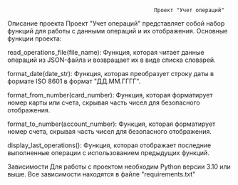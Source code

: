                                                   Проект "Учет операций"
Описание проекта
Проект "Учет операций" представляет собой набор функций для работы с данными операций и их отображения. Основные функции проекта:

read_operations_file(file_name): Функция, которая читает данные операций из JSON-файла и возвращает их в виде списка словарей.

format_date(date_str): Функция, которая преобразует строку даты в формате ISO 8601 в формат "ДД.ММ.ГГГГ".

format_from_number(card_number): Функция, которая форматирует номер карты или счета, скрывая часть чисел для безопасного отображения.

format_to_number(account_number): Функция, которая форматирует номер счета, скрывая часть чисел для безопасного отображения.

display_last_operations(): Функция, которая отображает последние выполненные операции с использованием предыдущих функций.

Зависимости
Для работы с проектом необходим Python версии 3.10 или выше.
Все зависимости находятся в файле "requirements.txt"
